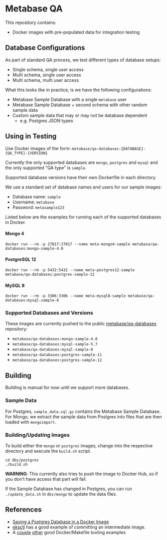 # Metabase QA

This repository contains:

- Docker images with pre-populated data for integration testing

## Database Configurations

As part of standard QA process, we test different types of database setups:

- Single schema, single user access
- Multi schema, single user access
- Multi schema, multi user access

What this looks like in practice, is we have the following configurations:

- Metabase Sample Database with a single `metabase` user
- Metabase Sample Database + second schema with other random sample data
- Custom sample data that may or may not be database dependent
    - e.g. Postgres JSON types

## Using in Testing

Use Docker images of the form: `metabase/qa-databases:{DATABASE}-{QA_TYPE}-{VERSION}`

Currently the only supported databases are `mongo`, `postgres` and `mysql` and the only supported "QA type" is `sample`.

Supported database versions have their own Dockerfile in each directory.

We use a standard set of database names and users for our sample images:
- Database name: `sample`
- Username: `metabase`
- Password: `metasample123`

Listed below are the examples for running each of the supported databases in Docker.

#### Mongo 4
```shell
docker run --rm -p 27017:27017 --name meta-mongo4-sample metabase/qa-databases:mongo-sample-4.0
```

#### PostgreSQL 12
```shell
docker run --rm -p 5432:5432 --name meta-postgres12-sample metabase/qa-databases:postgres-sample-12
```

#### MySQL 8
```shell
docker run --rm -p 3306:3306 --name meta-mysql8-sample metabase/qa-databases:mysql-sample-8
```

### Supported Databases and Versions

These images are currently pushed to the public [metabase/qa-databases](https://hub.docker.com/r/metabase/qa-databases/tags) repository:

- `metabase/qa-databases:mongo-sample-4.0`
- `metabase/qa-databases:mysql-sample-5.7`
- `metabase/qa-databases:mysql-sample-8`
- `metabase/qa-databases:postgres-sample-11`
- `metabase/qa-databases:postgres-sample-12`

## Building

Building is manual for now until we support more databases.

### Sample Data

For Postgres, `sample_data.sql.gz` contains the Metabase Sample Database.
For Mongo, we extract the sample data from Postgres into files that are then loaded with `mongoimport`.

### Building/Updating Images

To build either the `mongo` or `postgres` images, change into the respective directory and execute the `build.sh` script.

```shell
cd dbs/postgres
./build.sh
```

**WARNING**: This currently also tries to push the image to Docker Hub, so if you don't have access that part will fail. 

If the Sample Database has changed in Postgres, you can run `./update_data.sh` in `dbs/mongo` to update the data files.

## References

- [Saving a Postgres Database in a Docker Image](https://nickjanetakis.com/blog/docker-tip-79-saving-a-postgres-database-in-a-docker-image)
- [eksctl](https://github.com/weaveworks/eksctl/blob/master/Makefile.docker) has a good example of committing an intermediate image.
- A [couple](https://github.com/mvanholsteijn/docker-makefile/blob/master/Makefile) [other](https://github.com/philpep/dockerfiles/blob/master/Makefile) good Docker/Makefile tooling examples
